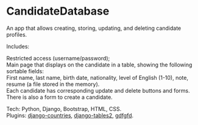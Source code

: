 CandidateDatabase
=================

An app that allows creating, storing, updating, and deleting candidate profiles.

Includes:

Restricted access (username/password);<br>
Main page that displays on the candidate in a table, showing the following sortable fields:<br>
  First name, last name, birth date, nationality, level of English (1-10), note, resume (a file stored in the memory).<br>
Each candidate has corresponding update and delete buttons and forms. There is also a form to create a candidate.

Tech: Python, Django, Bootstrap, HTML, CSS.<br>
Plugins: [django-countries](https://code.google.com/p/django-countries/), [django-tables2](http://django-tables2.readthedocs.org/en/latest/), <a href="sdfsdfsd">gdfgfd</a>.
